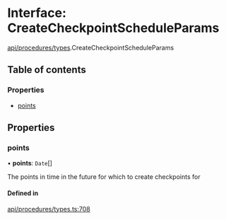 # Interface: CreateCheckpointScheduleParams

[api/procedures/types](../wiki/api.procedures.types).CreateCheckpointScheduleParams

## Table of contents

### Properties

- [points](../wiki/api.procedures.types.CreateCheckpointScheduleParams#points)

## Properties

### points

• **points**: `Date`[]

The points in time in the future for which to create checkpoints for

#### Defined in

[api/procedures/types.ts:708](https://github.com/PolymeshAssociation/polymesh-sdk/blob/079537ad/src/api/procedures/types.ts#L708)
